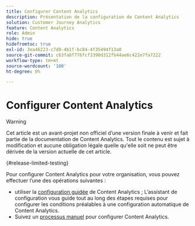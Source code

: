 ```yaml
---
title: Configurer Content Analytics
description: Présentation de la configuration de Content Analytics
solution: Customer Journey Analytics
feature: Content Analytics
role: Admin
hide: true
hidefromtoc: true
exl-id: 3ea46223-c7d0-4b1f-bc84-4f35494f13a0
source-git-commit: c63fa8f776fcf3390d312fb44ae6c422e7fa7222
workflow-type: tm+mt
source-wordcount: '100'
ht-degree: 0%

---
```


# Configurer Content Analytics

>[!WARNING]
>
>Cet article est un avant-projet non officiel d’une version finale à venir et fait partie de la documentation de Content Analytics. Tout le contenu est sujet à modification et aucune obligation légale quelle qu&#39;elle soit ne peut être dérivée de la version actuelle de cet article.
>

{#release-limited-testing}

Pour configurer Content Analytics pour votre organisation, vous pouvez effectuer l’une des opérations suivantes :

* utiliser la [configuration guidée](guided.md) de Content Analytics ; L’assistant de configuration vous guide tout au long des étapes requises pour configurer les conditions préalables à une configuration automatique de Content Analytics.
* Suivez un [processus manuel](manual.md) pour configurer Content Analytics.

